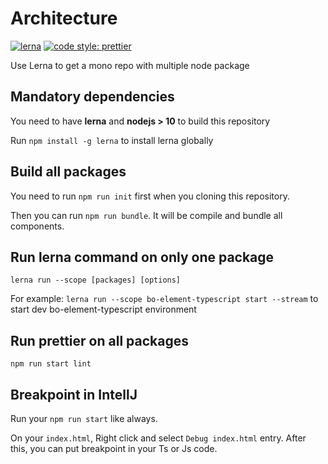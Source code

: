 # Architecture

[![lerna](https://img.shields.io/badge/maintained%20with-lerna-cc00ff.svg)](https://lerna.js.org/)
[![code style: prettier](https://img.shields.io/badge/code_style-prettier-ff69b4.svg?style=flat-square)](https://github.com/prettier/prettier)

Use Lerna to get a mono repo with multiple node package

## Mandatory dependencies

You need to have **lerna** and **nodejs > 10** to build this repository

Run `npm install -g lerna` to install lerna globally
    

## Build all packages

You need to run `npm run init` first when you cloning this repository.

Then you can run `npm run bundle`. It will be compile and bundle all components.
    
    
## Run lerna command on only one package

    lerna run --scope [packages] [options]
    
For example: `lerna run --scope bo-element-typescript start --stream` to start dev bo-element-typescript environment
    
    
## Run prettier on all packages

    npm run start lint
    
    
## Breakpoint in IntellJ

Run your `npm run start` like always.

On your `index.html`, Right click and select `Debug index.html` entry. After this, you can put breakpoint in your Ts or Js code.

<!-- Comments on purpose
   ## Publish
   
   To make this module available on npm registry, run:
    
       npm publish
       
   To unpublished a version run:
   
       npm unpublish <package>@<version>
   
   ## Release
   
   To release a new version on this component, run this following command:
   
       npm run release -- major|minor|patch
       
   During development phase, you can run 
   
       npm run release -- <suffix>
-->